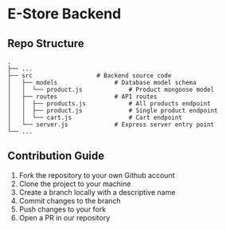 # E-Store Backend

## Repo Structure
```
.
├── ...
├── src                  # Backend source code
│   ├── models                # Database model schema
│   │  └── product.js             # Product mongoose model
│   ├── routes                # API routes
│   │  ├── products.js            # All products endpoint
│   │  ├── product.js             # Single product endpoint
│   │  └── cart.js                # Cart endpoint
│   └── server.js             # Express server entry point
└── ...
```

## Contribution Guide
1. Fork the repository to your own Github account
2. Clone the project to your machine
3. Create a branch locally with a descriptive name
4. Commit changes to the branch 
5. Push changes to your fork
6. Open a PR in our repository



